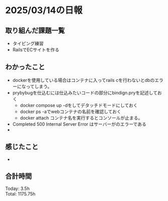 # 2025/03/14の日報
## 取り組んだ課題一覧
* タイピング練習
*  RailsでECサイトを作る
## わかったこと
* dockerを使用している場合はコンテナに入ってrails cを行わないとdbのエラーになってしまう。
* prybybugを仕込むには仕込みたいコードの部分にbindign.pryを記述しておく
    *  docker compose up -dをしてデタッチドモードにしておく
    *  docker ps -aでwebコンテナの名前を確認しておく
    *  docker attach コンテナ名を実行するとコンソールが止まる。
*  Completed 500 Internal Server Error はサーバーがのエラーである
  *       
## 感じたこと
* 
## 合計時間 
Today: 3.5h<br>
Total: 1175.75h
